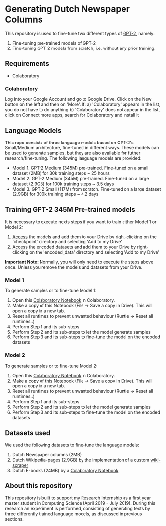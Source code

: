 # Generating Dutch Newspaper Columns
This repository is used to fine-tune two different types of [GPT-2](https://github.com/openai/gpt-2), namely:
1. Fine-tuning pre-trained models of GPT-2
2. Fine-tuning GPT-2 models from scratch, i.e. without any prior training.

## Requirements
* Colaboratory

### Colaboratory 
Log into your Google Account and go to Google Drive. Click on the New button on the left and then on 'More'. If:
a) 'Colaboratory' appears in the list, you do not have to do anything
b) 'Colaboratory' does not appear in the list, click on Connect more apps, search for Colaboratory and install it

## Language Models
This repo consists of three language models based on GPT-2's Small/Medium architecture, fine-tuned in different ways. These models can be used to generate samples, but they are also available for futher research/fine-tuning. The following language models are provided:
* Model 1. GPT-2 Medium (345M) pre-trained. Fine-tuned on a small dataset (2MB) for 30k training steps ~ 25 hours
* Model 2. GPT-2 Medium (345M) pre-trained. Fine-tuned on a large dataset (2.9GB) for 100k training steps ~ 3.5 days
* Model 3. GPT-2 Small (117M) from scratch. Fine-tuned on a large dataset (2.9GB) for 300k training steps ~ 4.2 days

## Training GPT-2 345M Pre-trained models
It is necessary to execute nexts steps if you want to train either Model 1 or Model 2:
1. [Access](https://drive.google.com/open?id=1j40vMmzc8sJnrDlLYELd_DvmyS9ktyUk) the models and add them to your Drive by right-clicking on the 'checkpoint' directory and selecting 'Add to my Drive'
2. [Access](https://drive.google.com/open?id=1hn3c25BRF_VnBFrVoGQ4ubHsvE1IPWWK) the encoded datasets and add them to your Drive by right-clicking on the 'encoded_data' directory and selecting 'Add to my Drive'

**Important Note:** Normally, you will only need to execute the steps above once. Unless you remove the models and datasets from your Drive.

### Model 1
To generate samples or to fine-tune Model 1:
1. Open this [Colaboratory Notebook](https://drive.google.com/open?id=1MY52FsRrsaeNColEQcWhdQZXCTrxY3Ie) in Colaboratory.
2. Make a copy of this Notebook (File -> Save a copy in Drive). This will open a copy in a new tab.
3. Reset all runtimes to prevent unwanted behaviour (Runtie -> Reset all runtimes..)
4. Perform Step 1 and its sub-steps
5. Perform Step 2 and its sub-steps to let the model generate samples
6. Perform Step 3 and its sub-steps to fine-tune the model on the encoded datasets

### Model 2
To generate samples or to fine-tune Model 2:
1. Open this [Colaboratory Notebook](https://drive.google.com/open?id=1muynamuFB-RS7FsHu0iNMLDVQ8g2fuAr) in Colaboratory.
2. Make a copy of this Notebook (File -> Save a copy in Drive). This will open a copy in a new tab.
3. Reset all runtimes to prevent unwanted behaviour (Runtie -> Reset all runtimes..)
4. Perform Step 1 and its sub-steps
5. Perform Step 2 and its sub-steps to let the model generate samples
6. Perform Step 3 and its sub-steps to fine-tune the model on the encoded datasets

## Datasets used
We used the following datasets to fine-tune the language models:
1. Dutch Newspaper columns (2MB) 
2. Dutch Wikipedia-pages (2.9GB) by the implementation of a custom [wiki-scraper](https://github.com/ZheMann/wiki-scraper)
3. Dutch E-books (24MB) by a [Colaboratory Notebook](https://drive.google.com/open?id=1WCkbCMCay9a4NaUv7boAJjfCQ10JKUjv)

## About this repository
This repository is built to support my Research Internship as a first year master student in Computing Science (April 2019 - July 2019).  During this research an experiment is performed, consisting of generating texts by three differently trained language models, as discussed in previous sections.
